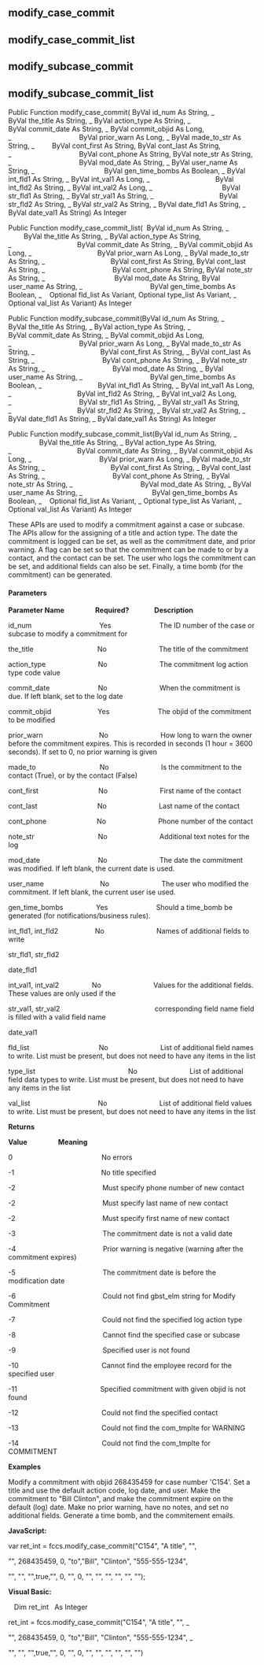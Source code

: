 modify_case_commit
--------------------

modify_case_commit_list
-------------------------

modify_subcase_commit
-----------------------

modify_subcase_commit_list
----------------------------

Public Function modify_case_commit( ByVal id_num As String, _
                ByVal the_title As String, _
				ByVal action_type As String, _                                 
				ByVal commit_date As String, _
				ByVal commit_objid As Long, _                                  
				ByVal prior_warn As Long, _
				ByVal made_to_str As String, _        
				ByVal cont_first As String,
				ByVal cont_last As String, _                                  
				ByVal cont_phone As String,
				ByVal note_str As String, _                                  
				ByVal mod_date As String, _
				ByVal user_name As String, _                                   
				ByVal gen_time_bombs As Boolean, _
				ByVal int_fld1 As String, _
				ByVal int_val1 As Long, _                                 
				ByVal int_fld2 As String, _
				ByVal int_val2 As Long, _                                   
				ByVal str_fld1 As String, _
				ByVal str_val1 As String, _                                 
				ByVal str_fld2 As String, _
				ByVal str_val2 As String, _
				ByVal date_fld1 As String, _
				ByVal date_val1 As String) As Integer

Public Function modify_case_commit_list(  ByVal id_num As String, _
		        ByVal the_title As String, _
				ByVal action_type As String, _                                 
				ByVal commit_date As String, _
				ByVal commit_objid As Long, _                                 
				ByVal prior_warn As Long, _
				ByVal made_to_str As String, _                                 
				ByVal cont_first As String,
				ByVal cont_last As String, _                                  
				ByVal cont_phone As String,
				ByVal note_str As String, _                                   
				ByVal mod_date As String,
				ByVal user_name As String, _                                  
				ByVal gen_time_bombs As Boolean, _   
				Optional fld_list As Variant,
				Optional type_list As Variant, _
				Optional val_list As Variant) As Integer

Public Function modify_subcase_commit(ByVal id_num As String, _
                ByVal the_title As String, _
				ByVal action_type As String, _                                 
				ByVal commit_date As String, _
				ByVal commit_objid As Long, _                                  
				ByVal prior_warn As Long, _
				ByVal made_to_str As String, _                                 
				ByVal cont_first As String, _
				ByVal cont_last As String, _                                  
				ByVal cont_phone As String, _
				ByVal note_str As String, _                                  
				ByVal mod_date As String, _
				ByVal user_name As String, _                                  
				ByVal gen_time_bombs As Boolean, _                            
				ByVal int_fld1 As String, _
				ByVal int_val1 As Long, _                                 
				ByVal int_fld2 As String, _
				ByVal int_val2 As Long, _                                  
				ByVal str_fld1 As String, _
				ByVal str_val1 As String, _                                 
				ByVal str_fld2 As String, _
				ByVal str_val2 As String, _
				ByVal date_fld1 As String, _
				ByVal date_val1 As String) As Integer

Public Function modify_subcase_commit_list(ByVal id_num As String, _
                ByVal the_title As String, _
				ByVal action_type As String, _                                 
				ByVal commit_date As String, _
				ByVal commit_objid As Long, _                                  
				ByVal prior_warn As Long, _
				ByVal made_to_str As String, _                                 
				ByVal cont_first As String, _
				ByVal cont_last As String, _                                  
				ByVal cont_phone As String, _
				ByVal note_str As String, _                                  
				ByVal mod_date As String, _
				ByVal user_name As String, _                                   
				ByVal gen_time_bombs As Boolean, _   
				Optional fld_list As Variant, _
				Optional type_list As Variant, _
				Optional val_list As Variant) As Integer

These APIs are used to modify a commitment against a case or subcase. The APIs allow for the assigning of a title and action type. The date the commitment is logged can be set, as well as the commitment date, and prior warning. A flag can be set so that the commitment can be made to or by a contact, and the contact can be set. The user who logs the commitment can be set, and additional fields can also be set. Finally, a time bomb (for the commitment) can be generated.

#### Parameters
**Parameter Name**                **Required?**             **Description**

id_num                                   Yes                         The ID number of the case or subcase to modify a commitment for

the_title                                 No                           The title of the commitment

action_type                           No                           The commitment log action type code value

commit_date                         No                           When the commitment is due. If left blank, set to the log date

commit_objid                        Yes                         The objid of the commitment to be modified

prior_warn                             No                           How long to warn the owner before the commitment expires. This is recorded in seconds (1 hour = 3600 seconds). If set to 0, no prior warning is given

made_to                                 No                           Is the commitment to the contact (True), or by the contact (False)

cont_first                               No                           First name of the contact

cont_last                               No                           Last name of the contact

cont_phone                          No                           Phone number of the contact

note_str                                 No                           Additional text notes for the log

mod_date                              No                           The date the commitment was modified. If left blank, the current date is used.

user_name                             No                           The user who modified the commitment. If left blank, the current user ise used.

gen_time_bombs                 Yes                         Should a time_bomb be generated (for notifications/business rules).

int_fld1, int_fld2                   No                           Names of additional fields to write

str_fld1, str_fld2

date_fld1

int_val1, int_val2                 No                           Values for the additional fields. These values are only used if the

str_val1, str_val2                                                 corresponding field name field is filled with a valid field name

date_val1

fld_list                                    No                           List of additional field names to write. List must be present, but does not need to have any items in the list

type_list                                                No                           List of additional field data types to write. List must be present, but does not need to have any items in the list

val_list                                   No                           List of additional field values to write. List must be present, but does not need to have any items in the list

**Returns**

**Value**                **Meaning**

0                                              No errors

-1                                             No title specified

-2                                             Must specify phone number of new contact

-2                                             Must specify last name of new contact

-2                                             Must specify first name of new contact

-3                                             The commitment date is not a valid date

-4                                             Prior warning is negative (warning after the commitment expires)

-5                                             The commitment date is before the modification date

-6                                             Could not find gbst_elm string for Modify Commitment

-7                                             Could not find the specified log action type

-8                                             Cannot find the specified case or subcase

-9                                             Specified user is not found

-10                                           Cannot find the employee record for the specified user

-11                                           Specified commitment with given objid is not found

-12                                           Could not find the specified contact

-13                                           Could not find the com_tmplte for WARNING

-14                                           Could not find the com_tmplte for COMMITMENT

**Examples**

 Modify a commitment with objid 268435459 for case number 'C154'. Set a title and use the default action code, log date, and user. Make the commitment to "Bill Clinton", and make the commitment expire on the default (log) date. Make no prior warning, have no notes, and set no additional fields. Generate a time bomb, and the commitement emails.

**JavaScript:**

var ret_int = fccs.modify_case_commit("C154", "A title", "",

"", 268435459, 0, "to","Bill", "Clinton", "555-555-1234",

"", "", "",true,"", 0, "", 0, "", "", "", "", "", "");

**Visual Basic:**

   Dim ret_int   As Integer

ret_int = fccs.modify_case_commit("C154", "A title", "", _

"", 268435459, 0, "to","Bill", "Clinton", "555-555-1234", _

"", "", "",true,"", 0, "", 0, "", "", "", "", "", "")
